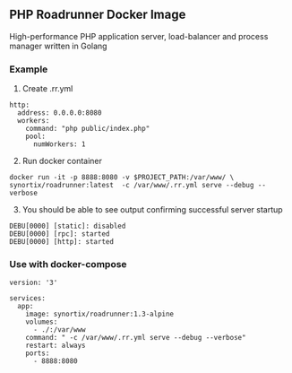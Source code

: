 ## PHP Roadrunner Docker Image
High-performance PHP application server, load-balancer and process manager written in Golang

### Example

1) Create .rr.yml

```$xslt
http:
  address: 0.0.0.0:8080
  workers:
    command: "php public/index.php"
    pool:
      numWorkers: 1
```

2) Run docker container

```$xslt
docker run -it -p 8888:8080 -v $PROJECT_PATH:/var/www/ \ 
synortix/roadrunner:latest  -c /var/www/.rr.yml serve --debug --verbose 
```

3) You should be able to see output confirming successful server startup

```$xslt
DEBU[0000] [static]: disabled                           
DEBU[0000] [rpc]: started                               
DEBU[0000] [http]: started     
```

### Use with docker-compose

```$xslt
version: '3'

services:
  app:
    image: synortix/roadrunner:1.3-alpine
    volumes:
      - ./:/var/www
    command: " -c /var/www/.rr.yml serve --debug --verbose"
    restart: always
    ports:
      - 8888:8080

```
